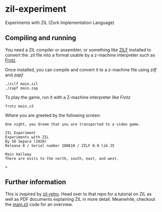 # zil-experiment

Experiments with ZIL (Zork Implementation Language)

## Compiling and running

You need a ZIL compiler or assembler, or something like [ZILF](https://bitbucket.org/jmcgrew/zilf/wiki/Home) installed to convert the .zil file into a format usable by a z-machine interpreter such as [Frotz](https://davidgriffith.gitlab.io/frotz/).

Once installed, you can compile and convert it to a z-machine file using *zilf* and *zapf*

```
./zilf main.zil
./zapf main.zap
```
To play the game, run it with a Z-machine interpreter like *Frotz*

```
frotz main.z3
```

Where you are greeted by the following screen:

```
One night, you dream that you are transported to a video game.

ZIL Experiment
Experiments with ZIL
By SD Separa (2020)
Release 0 / Serial number 200610 / ZILF 0.9 lib J5

Main Hallway
There are exits to the north, south, east, and west.

> 
```

## Further information

This is inspired by [zil-retro](https://github.com/jeffnyman/zil-retro). Head over to that repo for a tutorial on ZIL as well as PDF documents explaining ZIL in more detail. Meanwhile, checkout the [main.zil](main.zil) code for an overview.
